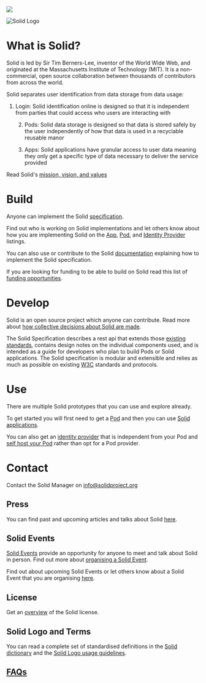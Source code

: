 [![](https://img.shields.io/badge/project-Solid-7C4DFF.svg?style=flat-square)](https://github.com/solid/solid)

![Solid Logo](https://avatars3.githubusercontent.com/u/14262490?v=3&s=200)

# What is Solid? 

Solid is led by Sir Tim Berners-Lee, inventor of the World Wide Web, and originated at the Massachusetts Institute of Technology (MIT). It is a non-commercial, open source collaboration between thousands of contributors from across the world.

Solid separates user identification from data storage from data usage: 

1.	Login: Solid identification online is designed so that it is independent from parties that could access who users are interacting with

	2.	Pods: Solid data storage is designed so that data is stored safely by the user independently of how that data is used in a recyclable reusable manor 
  
	3.	Apps: Solid applications have granular access to user data meaning they only get a specific type of data necessary to deliver the service provided

Read Solid's [mission, vision, and values](https://github.com/solid/information/pull/202)

# Build
Anyone can implement the Solid [specification](https://github.com/solid/specification). 

Find out who is working on Solid implementations and let others know about how you are implementing Solid on the [App](https://github.com/solid/solid-apps), [Pod](https://github.com/solid/pods), and [Identity Provider](https://github.com/solid/solid-idp-list) listings. 

You can also use or contribute to the Solid [documentation](https://github.com/solid/information/blob/master/documentation/documentation.md) explaining how to implement the Solid specification. 

If you are looking for funding to be able to build on Solid read this list of [funding opportunities](https://github.com/solid/information/blob/master/resources.md). 

# Develop 
Solid is an open source project which anyone can contribute. Read more about [how collective decisions about Solid are made](https://github.com/solid/culture).

The Solid Specification describes a rest api that extends those [existing standards](https://github.com/solid/information/blob/master/documentation/solid-specification.md#standards-used-in-the-solid-specification), contains design notes on the individual components used, and is intended as a guide for developers who plan to build Pods or Solid applications. The Solid specification is modular and extensible and relies as much as possible on existing [W3C](http://www.w3.org/) standards and protocols.

# Use 
There are multiple Solid prototypes that you can use and explore already. 

To get started you will first need to get a [Pod](https://github.com/solid/pods) and then you can use [Solid applications](https://github.com/solid/solid-apps). 

You can also get an [identity provider](https://github.com/solid/solid-idp-list) that is independent from your Pod and [self host your Pod](https://github.com/solid/information/blob/master/documentation/pods.md#self-hosting-pods) rather than opt for a Pod provider. 

# Contact

Contact the Solid Manager on info@solidproject.org

## Press
You can find past and upcoming articles and talks about Solid [here](https://github.com/solid/information/blob/master/press.md). 

## Solid Events 
[Solid Events](https://github.com/solid/information/blob/master/solid-events.md) provide an opportunity for anyone to meet and talk about Solid in person. Find out more about [organising a Solid Event](https://github.com/solid/information/blob/master/solid-events.md). 

Find out about upcoming Solid Events or let others know about a Solid Event that you are organising [here](https://github.com/solid/information/blob/master/solid-events.md). 

## License 
Get an [overview](https://github.com/solid/information/blob/master/license.md) of the Solid license.

## Solid Logo and Terms 
You can read a complete set of standardised definitions in the [Solid dictionary](https://github.com/solid/information/blob/master/documentation/solid-dictionary.md) and the [Solid Logo usage guidelines](https://github.com/solid/information/blob/master/solid-logo-usage-guidelines.md). 

## [FAQs](https://github.com/solid/information/blob/master/frequently-unanswered-questions.md)
